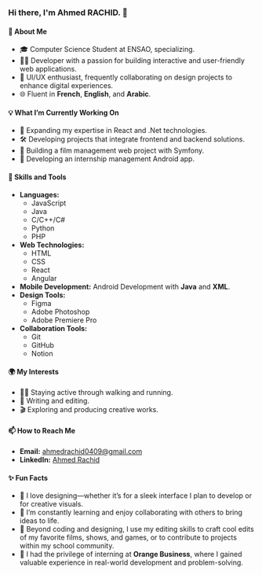### **Hi there, I'm Ahmed RACHID. 👋**

#### **🌟 About Me**
- 🎓 Computer Science Student at ENSAO, specializing.
- 👨‍💻 Developer with a passion for building interactive and user-friendly web applications.
- 🎨 UI/UX enthusiast, frequently collaborating on design projects to enhance digital experiences.
- 🌐 Fluent in **French**, **English**, and **Arabic**.

#### **💡 What I’m Currently Working On**
- 🌱 Expanding my expertise in React and .Net technologies.
- 🛠 Developing projects that integrate frontend and backend solutions.
- 🎥 Building a film management web project with Symfony.
- 📱 Developing an internship management Android app.

#### **🚀 Skills and Tools**
- **Languages:** 
  - JavaScript
  - Java
  - C/C++/C#
  - Python
  - PHP
- **Web Technologies:** 
  - HTML
  - CSS
  - React
  - Angular
- **Mobile Development:** Android Development with **Java** and **XML**.
- **Design Tools:** 
  - Figma
  - Adobe Photoshop
  - Adobe Premiere Pro
- **Collaboration Tools:** 
  - Git
  - GitHub
  - Notion

#### **🌍 My Interests**
- 🚶‍♂️ Staying active through walking and running.
- 📖 Writing and editing.
- 🎬 Exploring and producing creative works.

#### **📫 How to Reach Me**
- **Email:** [ahmedrachid0409@gmail.com](mailto:ahmedrachid0409@gmail.com)
- **LinkedIn:** [Ahmed Rachid](https://www.linkedin.com/in/ahmed-rachid-aa0781306/)

#### **✨ Fun Facts**
- 🎨 I love designing—whether it’s for a sleek interface I plan to develop or for creative visuals.
- 🧠 I’m constantly learning and enjoy collaborating with others to bring ideas to life.
- 🌟 Beyond coding and designing, I use my editing skills to craft cool edits of my favorite films, shows, and games, or to contribute to projects within my school community.
- 🏢 I had the privilege of interning at **Orange Business**, where I gained valuable experience in real-world development and problem-solving.

